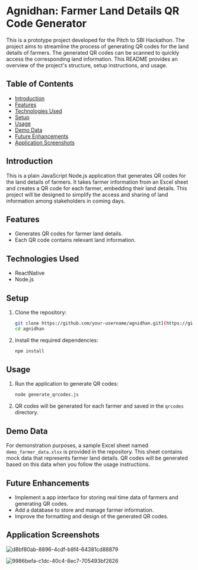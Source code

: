 # Agnidhan: Farmer Land Details QR Code Generator

This is a prototype project developed for the Pitch to SBI Hackathon. The project aims to streamline the process of generating QR codes for the land details of farmers. The generated QR codes can be scanned to quickly access the corresponding land information. This README provides an overview of the project's structure, setup instructions, and usage.

## Table of Contents

- [Introduction](#Introduction)
- [Features](#Features)
- [Technologies Used](#Technologies-Used)
- [Setup](#Setup)
- [Usage](#Usage)
- [Demo Data](#Demo-Data)
- [Future Enhancements](#Future-Enhancements)
- [Application Screenshots](#Application-Screenshots)

## Introduction

This is a plain JavaScript Node.js application that generates QR codes for the land details of farmers. It takes farmer information from an Excel sheet and creates a QR code for each farmer, embedding their land details. This project will be designed to simplify the access and sharing of land information among stakeholders in coming days.

## Features

- Generates QR codes for farmer land details.
- Each QR code contains relevant land information.

## Technologies Used

- ReactNative
- Node.js

## Setup

1. Clone the repository:
   ```bash
   git clone https://github.com/your-username/agnidhan.git](https://github.com/shashanksanket/AgriDhan.git
   cd agnidhan
   ```

2. Install the required dependencies:
   ```bash
   npm install
   ```

## Usage

1. Run the application to generate QR codes:
   ```bash
   node generate_qrcodes.js
   ```

2. QR codes will be generated for each farmer and saved in the `qrcodes` directory.


## Demo Data

For demonstration purposes, a sample Excel sheet named `demo_farmer_data.xlsx` is provided in the repository. This sheet contains mock data that represents farmer land details. QR codes will be generated based on this data when you follow the usage instructions.

## Future Enhancements

- Implement a app interface for storing real time data of farmers and generating QR codes.
- Add a database to store and manage farmer information.
- Improve the formatting and design of the generated QR codes.


## Application Screenshots

![d8bf80ab-8896-4cdf-b8f4-64381cd88879](https://github.com/shashanksanket/AgriDhan/assets/40575030/595e9b43-f0de-419a-9e97-7a1c930ab54f)

![9986befa-c1dc-40c4-8ec7-705493bf2626](https://github.com/shashanksanket/AgriDhan/assets/40575030/b98d4ddc-5730-4b0a-ab5b-d0133aa0f5f4)



